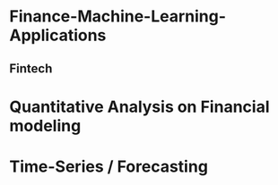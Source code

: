 # Finance-Machine-Learning-Applications
## Fintech
# Quantitative Analysis on Financial modeling 
# Time-Series / Forecasting
